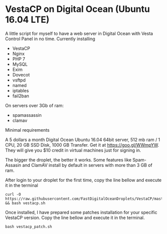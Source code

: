 # VestaCP on Digital Ocean (Ubuntu 16.04 LTE)
A little script for myself to have a web server in Digital Ocean with Vesta Control Panel in no time.
Currently installing 
- VestaCP
- Nginx
- PHP 7
- MySQL
- Exim
- Dovecot
- vsftpd
- named
- iptables
- fail2ban

On servers over 3Gb of ram:
- spamassassin
- clamav

Minimal requirements

A 5 dollars a month Digital Ocean Ubuntu 16.04 64bit server, 512 mb ram / 1 CPU, 20 GB SSD Disk, 1000 GB Transfer.
Get it at https://goo.gl/WWmpYW. They will give you $10 credit in virtual machines just for signing in.

The bigger the droplet, the better it works. Some features like Spam-Assasin and ClamAV install by default in servers with more than 3 GB of ram.

After login to your droplet for the first time, copy the line bellow and execute it in the terminal

    curl -O https://raw.githubusercontent.com/FastDigitalOceanDroplets/VestaCP/master/vestacp.sh && bash vestacp.sh

Once installed, I have prepared some patches installation for your specific VestaCP version. Copy the line bellow and execute it in the terminal.

    bash vestacp_patch.sh
